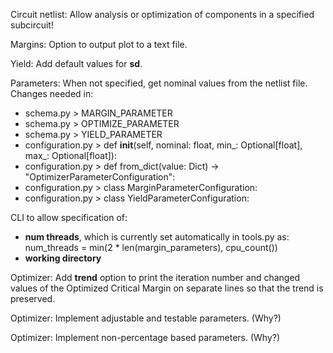 Circuit netlist: Allow analysis or optimization of components in a specified subcircuit!

Margins: Option to output plot to a text file.

Yield: Add default values for **sd**.

Parameters: When not specified, get nominal values from the netlist file. Changes needed in:
* schema.py > MARGIN_PARAMETER
* schema.py > OPTIMIZE_PARAMETER
* schema.py > YIELD_PARAMETER
* configuration.py > def __init__(self, nominal: float, min_: Optional[float], max_: Optional[float]):
* configuration.py > def from_dict(value: Dict) -> "OptimizerParameterConfiguration":
* configuration.py > class MarginParameterConfiguration:
* configuration.py > class YieldParameterConfiguration:

CLI to allow specification of:
 * **num threads**, which is currently set automatically in tools.py as:
     num_threads = min(2 * len(margin_parameters), cpu_count())
 * **working directory**

Optimizer: Add **trend** option to print the iteration number and changed values of the Optimized Critical Margin on separate lines so that the trend is preserved.

Optimizer: Implement adjustable and testable parameters. (Why?)

Optimizer: Implement non-percentage based parameters. (Why?)
